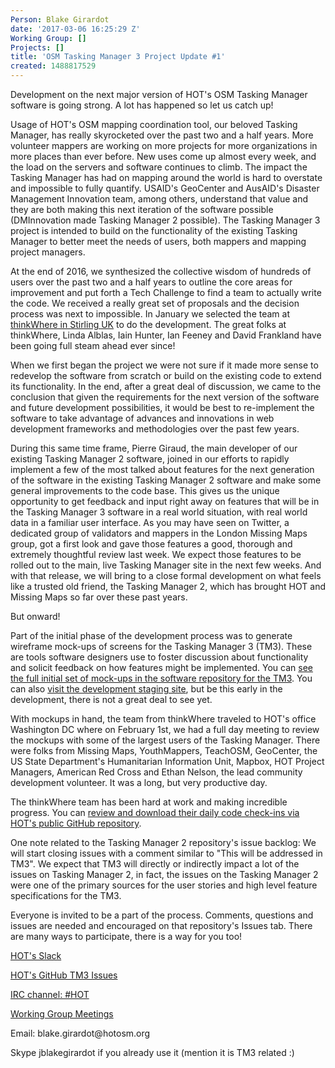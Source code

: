 ```yaml
---
Person: Blake Girardot
date: '2017-03-06 16:25:29 Z'
Working Group: []
Projects: []
title: 'OSM Tasking Manager 3 Project Update #1'
created: 1488817529
---
```

<p>Development on the next major version of HOT's OSM Tasking Manager software is going strong. A lot has happened so let us catch up!</p><p>Usage of HOT's OSM mapping coordination tool, our beloved Tasking Manager, has really skyrocketed over the past two and a half years. More volunteer mappers are working on more projects for more organizations in more places than ever before. New uses come up almost every week, and the load on the servers and software continues to climb. The impact the Tasking Manager has had on mapping around the world is hard to overstate and impossible to fully quantify. USAID's GeoCenter and AusAID's Disaster Management Innovation team, among others, understand that value and they are both making this next iteration of the software possible (DMInnovation made Tasking Manager 2 possible). The Tasking Manager 3 project is intended to build on the functionality of the existing Tasking Manager to better meet the needs of users, both mappers and mapping project managers.</p><p>At the end of 2016, we synthesized the collective wisdom of hundreds of users over the past two and a half years to outline the core areas for improvement and put forth a Tech Challenge to find a team to actually write the code. We received a really great set of proposals and the decision process was next to impossible. In January we selected the team at <a href="http://www.thinkwhere.com/" target="_blank">thinkWhere in Stirling UK</a> to do the development. The great folks at thinkWhere, Linda Alblas, Iain Hunter, Ian Feeney and David Frankland have been going full steam ahead ever since!</p><p>When we first began the project we were not sure if it made more sense to redevelop the software from scratch or build on the existing code to extend its functionality. In the end, after a great deal of discussion, we came to the conclusion that given the requirements for the next version of the software and future development possibilities, it would be best to re-implement the software to take advantage of advances and innovations in web development frameworks and methodologies over the past few years.&nbsp;</p><p>During this same time frame, Pierre Giraud, the main developer of our existing Tasking Manager 2 software, joined in our efforts to rapidly implement a few of the most talked about features for the next generation of the software in the existing Tasking Manager 2 software and make some general improvements to the code base. This gives us the unique opportunity to get feedback and input right away on features that will be in the Tasking Manager 3 software in a real world situation, with real world data in a familiar user interface. As you may have seen on Twitter, a dedicated group of validators and mappers in the London Missing Maps group, got a first look and gave those features a good, thorough and extremely thoughtful review last week. We expect those features to be rolled out to the main, live Tasking Manager site in the next few weeks. And with that release, we will bring to a close formal development on what feels like a trusted old friend, the Tasking Manager 2, which has brought HOT and Missing Maps so far over these past years.</p><p>But onward!</p><p>Part of the initial phase of the development process was to generate wireframe mock-ups of screens for the Tasking Manager 3 (TM3). These are tools software designers use to foster discussion about functionality and solicit feedback on how features might be implemented. You can <a href="https://github.com/hotosm/tasking-manager/wiki/Initial-TM3-Wireframes" target="_blank">see the full initial set of mock-ups in the software repository for the TM3</a>. You can also <a href="http://tasking-manager-staging.eu-west-1.elasticbeanstalk.com/" target="_blank">visit the development staging site</a>, but be this early in the development, there is not a great deal to see yet.</p><p>With mockups in hand, the team from thinkWhere traveled to HOT's office Washington DC where on February 1st, we had a full day meeting to review the mockups with some of the largest users of the Tasking Manager. There were folks from Missing Maps, YouthMappers, TeachOSM, GeoCenter, the US State Department's Humanitarian Information Unit, Mapbox, HOT Project Managers, American Red Cross and Ethan Nelson, the lead community development volunteer. It was a long, but very productive day.</p><p>The thinkWhere team has been hard at work and making incredible progress. You can <a href="https://github.com/hotosm/tasking-manager/wiki/Initial-TM3-Wireframes" target="_blank">review and download their daily code check-ins via HOT's public GitHub repository</a>. &nbsp;</p><p>One note related to the Tasking Manager 2 repository's issue backlog: We will start closing issues with a comment similar to "This will be addressed in TM3". We expect that TM3 will directly or indirectly impact a lot of the issues on Tasking Manager 2, in fact, the issues on the Tasking Manager 2 were one of the primary sources for the user stories and high level feature specifications for the TM3.</p><p>Everyone is invited to be a part of the process. Comments, questions and issues are needed and encouraged on that repository's Issues tab. There are many ways to participate, there is a way for you too!</p><p><a href="https://hotosm-slack.herokuapp.com/" target="_blank">HOT's Slack</a></p><p><a href="https://github.com/hotosm/tasking-manager/issues" target="_blank">HOT's GitHub TM3 Issues</a></p><p><a href="https://webchat.oftc.net/" target="_blank">IRC channel: #HOT</a></p><p><a href="https://calendar.google.com/calendar/embed?src=hotosm.org_848e89aaiab04ag94d23rqn558@group.calendar.google.com" target="_blank">Working Group Meetings</a></p><p>Email: blake.girardot@hotosm.org</p><p>Skype jblakegirardot if you already use it (mention it is TM3 related :)</p>
